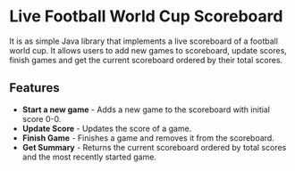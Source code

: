 # Live Football World Cup Scoreboard
It is as simple Java library that implements a live scoreboard of a football world cup.
It allows users to add new games to scoreboard, update scores, finish games and get the current scoreboard ordered by their total scores.

## Features
- **Start a new game** - Adds a new game to the scoreboard with initial score 0-0.
- **Update Score** - Updates the score of a game.
- **Finish Game** - Finishes a game and removes it from the scoreboard.
- **Get Summary** - Returns the current scoreboard ordered by total scores and the most recently started game.